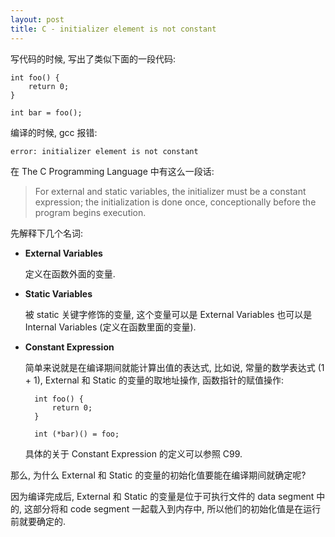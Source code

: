 ```yaml
---
layout: post
title: C - initializer element is not constant
---
```

写代码的时候, 写出了类似下面的一段代码:

    int foo() {
        return 0;
    }

    int bar = foo();

编译的时候, gcc 报错:

    error: initializer element is not constant

在 The C Programming Language 中有这么一段话:

> For external and static variables, the initializer must be a constant expression; the initialization is done once, conceptionally before the program begins execution.

先解释下几个名词:

- **External Variables**

    定义在函数外面的变量.

- **Static Variables**

    被 static 关键字修饰的变量, 这个变量可以是 External Variables 也可以是 Internal Variables (定义在函数里面的变量).

- **Constant Expression**

    简单来说就是在编译期间就能计算出值的表达式, 比如说, 常量的数学表达式 (1 + 1), 
External 和 Static 的变量的取地址操作, 函数指针的赋值操作:

        int foo() {
            return 0;
        }

        int (*bar)() = foo;

    具体的关于 Constant Expression 的定义可以参照 C99.

那么, 为什么 External 和 Static 的变量的初始化值要能在编译期间就确定呢?

因为编译完成后, External 和 Static 的变量是位于可执行文件的 data segment 中的, 
这部分将和 code segment 一起载入到内存中, 所以他们的初始化值是在运行前就要确定的.
